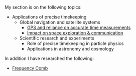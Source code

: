 My section is on the following topics:

- Applications of precise timekeeping
	- Global navigation and satellite systems
		- [GPS and reliance on accurate time measurements](GPS%20(Satnav).md)
		- [Impact on space exploration & communication](Impact%20on%20space%20exploration%20&%20communication)
	- Scientific research and experiments
		- Role of precise timekeeping in particle physics
		- Applications in astronomy and cosmology


In addition I have researched the following:
- [Frequency Comb](Frequency%20Comb.md)